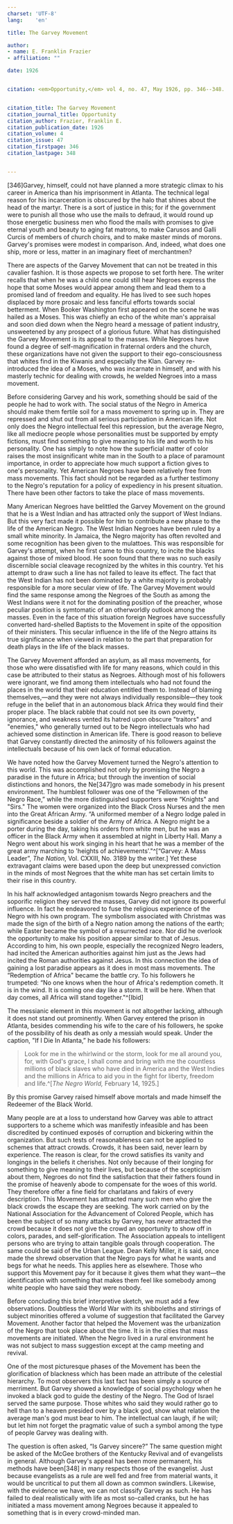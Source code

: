 ```yaml
---
charset: 'UTF-8'
lang:    'en'

title: The Garvey Movement

author:
- name: E. Franklin Frazier
- affiliation: ""

date: 1926


citation: <em>Opportunity,</em> vol 4, no. 47, May 1926, pp. 346--348.


citation_title: The Garvey Movement
citation_journal_title: Opportunity
citation_author: Frazier, Franklin E.
citation_publication_date: 1926
citation_volume: 4
citation_issue: 47
citation_firstpage: 346
citation_lastpage: 348


---
```




<span class="pagenum">[346]</span>Garvey, himself, could not have planned a
more strategic climax to his career in
America than his imprisonment in Atlanta. The
technical legal reason for his incarceration is
obscured by the halo that shines about the head of
the martyr. There is a sort of justice in this; for
if the government were to punish all those who use
the mails to defraud, it would round up those energetic
business men who flood the mails with promises
to give eternal youth and beauty to aging fat
matrons, to make Carusos and Galli Curcis of members
of church choirs, and to make master minds
of morons. Garvey's promises were modest in comparison. 
And, indeed, what does one ship, more
or less, matter in an imaginary fleet of merchantmen?


There are aspects of the Garvey Movement that
can not be treated in this cavalier fashion. It is
those aspects we propose to set forth here. The
writer recalls that when he was a child one could
still hear Negroes express the hope that some Moses
would appear among them and lead them to a promised 
land of freedom and equality. He has lived
to see such hopes displaced by more prosaic and less
fanciful efforts towards social betterment. When
Booker Washington first appeared on the scene he
was hailed as a Moses. This was chiefly an echo
of the white man's appraisal and soon died down
when the Negro heard a message of patient industry,
unsweetened by any prospect of a glorious
future. What has distinguished the Garvey Movement 
is its appeal to the masses. While Negroes
have found a degree of self-magnification 
in fraternal orders and the church, these organizations
have not given the support to their ego-consciousness 
that whites find in the Kiwanis and especially
the Klan. Garvey re-introduced the idea of a
Moses, who was incarnate in himself, and with his
masterly technic for dealing with crowds, he welded
Negroes into a mass movement.

Before considering Garvey and his work, something
should be said of the people he had to work
with. The social status of the Negro in America
should make them fertile soil for a mass movement
to spring up in. They are repressed and shut out
from all serious participation in American life. Not
only does the Negro intellectual feel this repression,
but the average Negro, like all mediocre people
whose personalities must be supported by empty fictions, 
must find something to give meaning to his
life and worth to his personality. One has simply
to note how the superficial matter of color raises
the most insignificant white man in the South to
a place of paramount importance, in order to appreciate
how much support a fiction gives to one's
personality. Yet American Negroes have been
relatively free from mass movements. This fact
should not be regarded as a further testimony to
the Negro's reputation for a policy of expediency
in his present situation. There have been other
factors to take the place of mass movements.

Many American Negroes have belittled the Garvey 
Movement on the ground that he is a West
Indian and has attracted only the support of West
Indians. But this very fact made it possible for him
to contribute a new phase to the life of the American
Negro. The West Indian Negroes have been
ruled by a small white minority. In Jamaica, the
Negro majority has often revolted and some recognition 
has been given to the mulattoes. This was
responsible for Garvey's attempt, when he first came
to this country, to incite the blacks against those of
mixed blood. He soon found that there was no
such easily discernible social cleavage recognized by
the whites in this country. Yet his attempt to draw
such a line has not failed to leave its effect. The
fact that the West Indian has not been dominated
by a white majority is probably responsible for a
more secular view of life. The Garvey Movement
would find the same response among the Negroes
of the South as among the West Indians were it
not for the dominating position of the preacher,
whose peculiar position is symtomatic of an otherworldly 
outlook among the masses. Even in the
face of this situation foreign Negroes have successfully
converted hard-shelled Baptists to the 
Movement in spite of the opposition of their ministers.
This secular influence in the life of the Negro
attains its true significance when viewed in relation
to the part that preparation for death plays in the
life of the black masses.

The Garvey Movement afforded an asylum, as
all mass movements, for those who were dissatisfied
with life for many reasons, which could in
this case be attributed to their status as Negroes.
Although most of his followers were ignorant, we
find among them intellectuals who had not found
the places in the world that their education entitled
them to. Instead of blaming themselves,—and they
were not always individually responsible—they took
refuge in the belief that in an autonomous black
Africa they would find their proper place. The
black rabble that could not see its own poverty,
ignorance, and weakness vented its hatred upon
obscure "traitors" and "enemies," who generally
turned out to be Negro intellectuals who had
achieved some distinction in American life. There
is good reason to believe that Garvey constantly
directed the animosity of his followers against the
intellectuals because of his own lack of formal
education.

We have noted how the Garvey Movement
turned the Negro's attention to this world. This
was accomplished not only by promising the Negro
a paradise in the future in Africa; but through the
invention of social distinctions and honors, 
the Ne<span class="pagenum">[347]</span>gro
was made somebody in his present environment.
The humblest follower was one of the “Fellowmen
of the Negro Race,” while the more distinguished 
supporters were “Knights" and "Sirs."
The women were organized into the Black Cross
Nurses and the men into the Great African Army.
“A uniformed member of a Negro lodge paled in
significance beside a soldier of the Army of Africa.
A Negro might be a porter during the day, taking
his orders from white men, but he was an officer in
the Black Army when it assembled at night in
Liberty Hall. Many a Negro went about his work
singing in his heart that he was a member of the
great army marching to 'heights of achievements'."^[“Garvey: A Mass Leader”, <em>The Nation</em>, Vol. CXXIII, No.
3189 by the writer.]
Yet these extravagant claims were based upon the
deep but unexpressed conviction in the minds of
most Negroes that the white man has set certain
limits to their rise in this country.

In his half acknowledged antagonism towards
Negro preachers and the soporific religion they
served the masses, Garvey did not ignore its powerful 
influence. In fact he endeavored to fuse the
religious experience of the Negro with his own
program. The symbolism associated with Christmas
was made the sign of the birth of a Negro nation
among the nations of the earth; while Easter became
the symbol of a resurrected race. Nor did
he overlook the opportunity to make his position
appear similar to that of Jesus. According to him,
his own people, especially the recognized Negro
leaders, had incited the American authorities against
him just as the Jews had incited the Roman authorities
against Jesus. In this connection the idea of
gaining a lost paradise appears as it does in most
mass movements. The “Redemption of Africa"
became the battle cry. To his followers he
trumpeted: “No one knows when the hour of
Africa's redemption cometh. It is in the wind. It
is coming one day like a storm. It will be here.
When that day comes, all Africa will stand together."^[Ibid]

The messianic element in this movement is not
altogether lacking, although it does not stand out
prominently. When Garvey entered the prison in
Atlanta, besides commending his wife to the care of
his followers, he spoke of the possibility of his death
as only a messiah would speak. Under the caption,
"If I Die In Atlanta,” he bade his followers:

> Look for me in the whirlwind or the storm, look
for me all around you, for, with God's grace, I
shall come and bring with me the countless millions
of black slaves who have died in America and the
West Indies and the millions in Africa to aid you
in the fight for liberty, freedom and life.^[<em>The Negro World,</em> February 14, 1925.]


By this promise Garvey raised himself above mortals 
and made himself the Redeemer of the Black
World.

Many people are at a loss to understand how
Garvey was able to attract supporters to a scheme
which was manifestly infeasible and has been discredited by continued exposés of corruption and
bickering within the organization. But such tests
of reasonableness can not be applied to schemes that
attract crowds. Crowds, it has been said, never
learn by experience. The reason is clear, for the
crowd satisfies its vanity and longings in the beliefs
it cherishes. Not only because of their longing for
something to give meaning to their lives, but because
of the scepticism about them, Negroes do not find
the satisfaction that their fathers found in the promise 
of heavenly abode to compensate for the woes
of this world. They therefore offer a fine field
for charlatans and fakirs of every description. This
Movement has attracted many such men who give
the black crowds the escape they are seeking. The
work carried on by the National Association for
the Advancement of Colored People, which has
been the subject of so many attacks by Garvey, has
never attracted the crowd because it does not give
the crowd an opportunity to show off in colors,
parades, and self-glorification. The Association appeals 
to intelligent persons who are trying to attain
tangible goals through cooperation. The same
could be said of the Urban League. Dean Kelly
Miller, it is said, once made the shrewd observation
that the Negro pays for what he wants and begs
for what he needs. This applies here as elsewhere.
Those who support this Movement pay for it 
because it gives them what they want—the identification 
with something that makes them feel like somebody 
among white people who have said they were
nobody.

Before concluding this brief interpretive sketch,
we must add a few observations. Doubtless the
World War with its shibboleths and stirrings of
subject minorities offered a volume of suggestion
that facilitated the Garvey Movement. Another
factor that helped the Movement was the urbanization of the Negro that took place about the time. It is in the cities that mass movements are initiated.
When the Negro lived in a rural environment he
was not subject to mass suggestion except at the
camp meeting and revival.

One of the most picturesque phases of the Movement 
has been the glorification of blackness which
has been made an attribute of the celestial hierarchy.
To most observers this last fact has been simply a
source of merriment. But Garvey showed a knowledge
 of social psychology when he invoked a black
god to guide the destiny of the Negro. The God
of Israel served the same purpose. Those whites
who said they would rather go to hell than to a
heaven presided over by a black god, show what relation 
the average man's god must bear to him. The
intellectual can laugh, if he will; but let him not
forget the pragmatic value of such a symbol among
the type of people Garvey was dealing with.

The question is often asked, “Is Garvey sincere?” The same question might be asked of the
McGee brothers of the Kentucky Revival and of
evangelists in general. Although Garvey's appeal
has been more permanent, his methods have 
been<span class="pagenum">[348]</span>
in many respects those of the evangelist. Just because 
evangelists as a rule are well fed and free
from material wants, it would be uncritical to put
them all down as common swindlers. Likewise,
with the evidence we have, we can not classify
Garvey as such. He has failed to deal realistically
with life as most so-called cranks, but he has initiated 
a mass movement among Negroes because it
appealed to something that is in every crowd-minded 
man.



